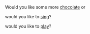 Would you like some more [chocolate](../search_for_chocolate/search_for_chocolate.md) or 


would you like to [sing](../sing/sing.md)?

would you like to [play](../play-music/playmusic.md)?
